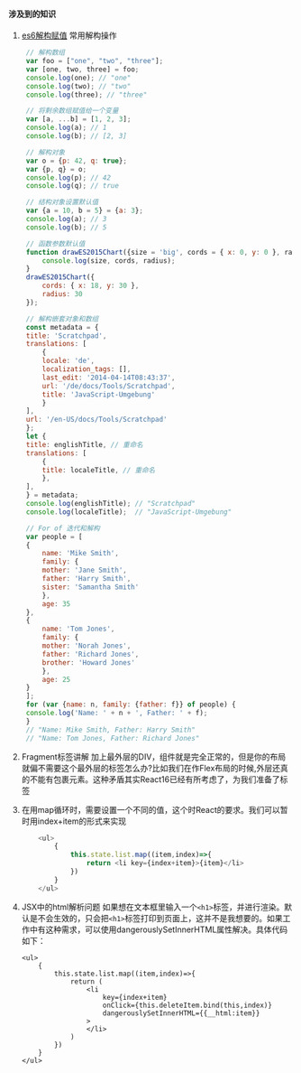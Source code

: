 #### 涉及到的知识
1. [es6解构赋值](https://developer.mozilla.org/zh-CN/docs/Web/JavaScript/Reference/Operators/Destructuring_assignment#%E9%BB%98%E8%AE%A4%E5%80%BC_2) 
   常用解构操作
   ```JavaScript
    // 解构数组
    var foo = ["one", "two", "three"];
    var [one, two, three] = foo;
    console.log(one); // "one"
    console.log(two); // "two"
    console.log(three); // "three"

    // 将剩余数组赋值给一个变量
    var [a, ...b] = [1, 2, 3];
    console.log(a); // 1
    console.log(b); // [2, 3]

    // 解构对象
    var o = {p: 42, q: true};
    var {p, q} = o;
    console.log(p); // 42
    console.log(q); // true

    // 结构对象设置默认值
    var {a = 10, b = 5} = {a: 3};
    console.log(a); // 3
    console.log(b); // 5

    // 函数参数默认值
    function drawES2015Chart({size = 'big', cords = { x: 0, y: 0 }, radius = 25} = {}) {
        console.log(size, cords, radius);
    }
    drawES2015Chart({
        cords: { x: 18, y: 30 },
        radius: 30
    });

    // 解构嵌套对象和数组
    const metadata = {
    title: 'Scratchpad',
    translations: [
        {
        locale: 'de',
        localization_tags: [],
        last_edit: '2014-04-14T08:43:37',
        url: '/de/docs/Tools/Scratchpad',
        title: 'JavaScript-Umgebung'
        }
    ],
    url: '/en-US/docs/Tools/Scratchpad'
    };
    let {
    title: englishTitle, // 重命名
    translations: [
        {
        title: localeTitle, // 重命名
        },
    ],
    } = metadata;
    console.log(englishTitle); // "Scratchpad"
    console.log(localeTitle);  // "JavaScript-Umgebung"

    // For of 迭代和解构
    var people = [
    {
        name: 'Mike Smith',
        family: {
        mother: 'Jane Smith',
        father: 'Harry Smith',
        sister: 'Samantha Smith'
        },
        age: 35
    },
    {
        name: 'Tom Jones',
        family: {
        mother: 'Norah Jones',
        father: 'Richard Jones',
        brother: 'Howard Jones'
        },
        age: 25
    }
    ];
    for (var {name: n, family: {father: f}} of people) {
    console.log('Name: ' + n + ', Father: ' + f);
    }
    // "Name: Mike Smith, Father: Harry Smith"
    // "Name: Tom Jones, Father: Richard Jones"
   ```
2. Fragment标签讲解
加上最外层的DIV，组件就是完全正常的，但是你的布局就偏不需要这个最外层的标签怎么办?比如我们在作Flex布局的时候,外层还真的不能有包裹元素。这种矛盾其实React16已经有所考虑了，为我们准备了<Fragment>标签

3. 在用map循环时，需要设置一个不同的值，这个时React的要求。我们可以暂时用index+item的形式来实现
    ```JavaScript
        <ul>
            {
                this.state.list.map((item,index)=>{
                    return <li key={index+item}>{item}</li>
                })
            }
        </ul>
    ```
4. JSX中的html解析问题
如果想在文本框里输入一个`<h1>`标签，并进行渲染。默认是不会生效的，只会把`<h1>`标签打印到页面上，这并不是我想要的。如果工作中有这种需求，可以使用dangerouslySetInnerHTML属性解决。具体代码如下：
    ```
    <ul>
        {
            this.state.list.map((item,index)=>{
                return (
                    <li 
                        key={index+item}
                        onClick={this.deleteItem.bind(this,index)}
                        dangerouslySetInnerHTML={{__html:item}}
                    >
                    </li>
                )
            })
        }
    </ul> 
    ```

